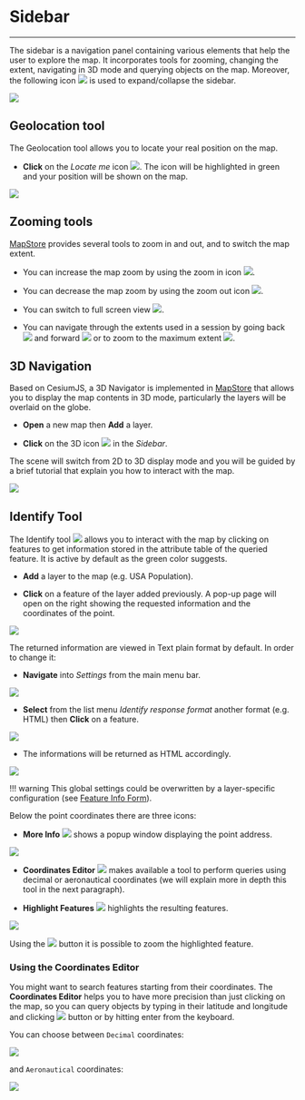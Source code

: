 # Sidebar
*********

The sidebar is a navigation panel containing various elements that help the user to explore the map. It incorporates tools for zooming, changing the extent, navigating in 3D mode and querying objects on the map. Moreover, the following icon <img src="../img/button/collapse.jpg" class="ms-docbutton"/> is used to expand/collapse the sidebar.

<img src="../img/side-bar/side-bar-1.jpg" class="ms-docimage"/>

Geolocation tool
----------------

The Geolocation tool allows you to locate your real position on the map.

* **Click** on the *Locate me* icon <img src="../img/button/geolocation.jpg" class="ms-docbutton"/>. The icon will be highlighted in green and your position will be shown on the map.

<img src="../img/side-bar/position.jpg" class="ms-docimage"/>

Zooming tools
-------------

[MapStore](https://mapstore.geo-solutions.it/mapstore/#/) provides several tools to zoom in and out, and to switch the map extent.

* You can increase the map zoom by using the zoom in icon <img src="../img/button/zoom-in.jpg" class="ms-docbutton"/>.

* You can decrease the map zoom by using the zoom out icon <img src="../img/button/zoom-out.jpg" class="ms-docbutton"/>.

* You can switch to full screen view <img src="../img/button/full-screen.jpg" class="ms-docbutton"/>.

* You can navigate through the extents used in a session by going back <img src="../img/button/back-extent.jpg" class="ms-docbutton"/> and forward <img src="../img/button/forward-extent.jpg" class="ms-docbutton"/> or to zoom to the maximum extent <img src="../img/button/max-extent.jpg" class="ms-docbutton"/>.

3D Navigation
-------------

Based on CesiumJS, a 3D Navigator is implemented in [MapStore](https://mapstore.geo-solutions.it/mapstore/#/) that allows you to display the map contents in 3D mode, particularly the layers will be overlaid on the globe.

* **Open** a new map then **Add** a layer.

* **Click** on the 3D icon <img src="../img/button/3D-icon.jpg" class="ms-docbutton"/> in the *Sidebar*.

The scene will switch from 2D to 3D display mode and you will be guided by a brief tutorial that explain you how to interact with the map.

<img src="../img/side-bar/3D-mode.jpg" class="ms-docimage"/>

## Identify Tool

The Identify tool  <img src="../img/button/identify.jpg" class="ms-docbutton"/> allows you to interact with the map by clicking on features to get information stored in the attribute table of the queried feature. It is active by default as the green color suggests.

* **Add** a layer to the map (e.g. USA Population).

* **Click** on a feature of the layer added previously. A pop-up page will open on the right showing the requested information and the coordinates of the point.

<img src="../img/side-bar/get_feature_info.jpg" class="ms-docimage"/>

The returned information are viewed in Text plain format by default. In order to change it:

* **Navigate** into *Settings* from the main menu bar.

<img src="../img/side-bar/settings.jpg" class="ms-docimage"/>

* **Select** from the list menu *Identify response format* another format (e.g. HTML) then **Click** on a feature.

<img src="../img/side-bar/info_formats.jpg" class="ms-docimage" style="max-width:500px;"/>

* The informations will be returned as HTML accordingly.

<img src="../img/side-bar/html_info.jpg" class="ms-docimage"/>

!!! warning
    This global settings could be overwritten by a layer-specific configuration (see [Feature Info Form](layer-settings.md#feature-info-form)).

Below the point coordinates there are three icons:

* **More Info** <img src="../img/button/more_info_icon.jpg" class="ms-docbutton"/> shows a popup window displaying the point address.

<img src="../img/side-bar/more_info.jpg" class="ms-docimage"/>

* **Coordinates Editor** <img src="../img/button/coordinates_editor_icon.jpg" class="ms-docbutton"/> makes available a tool to perform queries using decimal or aeronautical coordinates (we will explain more in depth this tool in the next paragraph).

* **Highlight Features** <img src="../img/button/highlight_features_icon.jpg" class="ms-docbutton"/> highlights the resulting features.

<img src="../img/side-bar/highlight_features.jpg" class="ms-docimage"/>

Using the <img src="../img/button/zoom-layer.jpg" class="ms-docbutton"/> button it is possible to zoom the highlighted feature.

### Using the Coordinates Editor

You might want to search features starting from their coordinates. The **Coordinates Editor** helps you to have more precision than just clicking on the map, so you can query objects by typing in their latitude and longitude and clicking <img src="../img/button/tick_button.jpg" class="ms-docbutton"/> button or by hitting enter from the keyboard.

You can choose between `Decimal` coordinates:

<img src="../img/side-bar/decimal_coordinates_editor.gif" class="ms-docimage"  style="max-width:700px;"/>

and `Aeronautical` coordinates:

<img src="../img/side-bar/aeronautical_coordinates_editor.gif" class="ms-docimage"  style="max-width:700px;"/>
